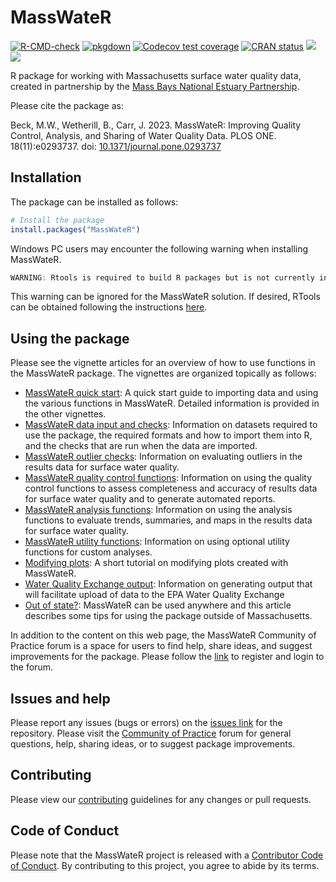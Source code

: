 # MassWateR

<!-- badges: start -->
[![R-CMD-check](https://github.com/massbays-tech/MassWateR/workflows/R-CMD-check/badge.svg)](https://github.com/massbays-tech/MassWateR/actions)
[![pkgdown](https://github.com/massbays-tech/MassWateR/workflows/pkgdown/badge.svg)](https://github.com/massbays-tech/MassWateR/actions)
[![Codecov test coverage](https://codecov.io/gh/massbays-tech/MassWateR/branch/main/graph/badge.svg)](https://app.codecov.io/gh/massbays-tech/MassWateR?branch=main)
[![CRAN status](https://www.r-pkg.org/badges/version/MassWateR)](https://CRAN.R-project.org/package=MassWateR)
[![](http://cranlogs.r-pkg.org/badges/grand-total/MassWateR)](https://CRAN.R-project.org/package=MassWateR)
[![](https://cranlogs.r-pkg.org/badges/grand-total/MassWateR)](https://cran.r-project.org/package=MassWateR)
<!-- badges: end -->

R package for working with Massachusetts surface water quality data, created in partnership by the [Mass Bays National Estuary Partnership](https://massbays.org/).

Please cite the package as: 

Beck, M.W., Wetherill, B., Carr, J. 2023. MassWateR: Improving Quality Control, Analysis, and Sharing of
Water Quality Data. PLOS ONE. 18(11):e0293737. doi: [10.1371/journal.pone.0293737](https://doi.org/10.1371/journal.pone.0293737)

## Installation

The package can be installed as follows:

``` r
# Install the package
install.packages("MassWateR")
```

Windows PC users may encounter the following warning when installing MassWateR.

```r
WARNING: Rtools is required to build R packages but is not currently installed. Please download and install the appropriate version of Rtools before proceeding: https://cran.r-project.org/bin/windows/Rtools/
```

This warning can be ignored for the MassWateR solution.  If desired, RTools can be obtained following the instructions <a rel="canonical" href="https://cran.r-project.org/bin/windows/Rtools/" target="_blank">here</a>.

## Using the package

Please see the vignette articles for an overview of how to use functions in the MassWateR package.  The vignettes are organized topically as follows: 

* [MassWateR quick start](https://massbays-tech.github.io/MassWateR/articles/MassWateR.html): A quick start guide to importing data and using the various functions in MassWateR. Detailed information is provided in the other vignettes.
* [MassWateR data input and checks](https://massbays-tech.github.io/MassWateR/articles/inputs.html): Information on datasets required to use the package, the required formats and how to import them into R, and the checks that are run when the data are imported.
* [MassWateR outlier checks](https://massbays-tech.github.io/MassWateR/articles/outlierchecks.html): Information on evaluating outliers in the results data for surface water quality.
* [MassWateR quality control functions](https://massbays-tech.github.io/MassWateR/articles/qcoverview.html): Information on using the quality control functions to assess completeness and accuracy of results data for surface water quality and to generate automated reports.
* [MassWateR analysis functions](https://massbays-tech.github.io/MassWateR/articles/analysis.html): Information on using the analysis functions to evaluate trends, summaries, and maps in the results data for surface water quality.
* [MassWateR utility functions](https://massbays-tech.github.io/MassWateR/articles/utility.html): Information on using optional utility functions for custom analyses.
* [Modifying plots](https://massbays-tech.github.io/MassWateR/articles/modifying.html): A short tutorial on modifying plots created with MassWateR.
* [Water Quality Exchange output](https://massbays-tech.github.io/MassWateR/articles/wqx.html): Information on generating output that will facilitate upload of data to the EPA Water Quality Exchange
* [Out of state?](https://massbays-tech.github.io/MassWateR/articles/outofstate.html): MassWateR can be used anywhere and this article describes some tips for using the package outside of Massachusetts.

In addition to the content on this web page, the MassWateR Community of Practice forum is a space for users to find help, share ideas, and suggest improvements for the package.  Please follow the <a href="https://massbays.discourse.group/login" target="_blank">link</a> to register and login to the forum.

## Issues and help 

Please report any issues (bugs or errors) on the [issues link](https://github.com/massbays-tech/MassWateR/issues) for the repository.  Please visit the <a href="https://massbays.discourse.group/login" target="_blank">Community of Practice</a> forum for general questions, help, sharing ideas, or to suggest package improvements.

## Contributing 

Please view our [contributing](https://github.com/massbays-tech/MassWateR/blob/master/.github/CONTRIBUTING.md) guidelines for any changes or pull requests.

## Code of Conduct
  
Please note that the MassWateR project is released with a [Contributor Code of Conduct](https://contributor-covenant.org/version/2/0/CODE_OF_CONDUCT.html). By contributing to this project, you agree to abide by its terms.

